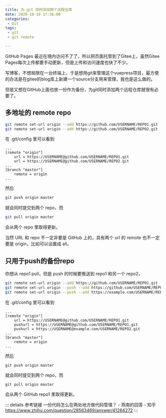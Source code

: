 ```yaml
---
title: 为 git 同时添加两个远程仓库
date: 2020-10-16 17:36:00
categories:
 - Git
tags:
 - git
 - git remote

---
```


GitHub Pages 最近在境内访问不了了，所以把页面托管到了Gitee上，虽然Gitee Pages每次上传都要手动更新，但是上传和访问速度也快了不少。

写博客，不想局限在一台终端上，于是想用git来管理这个vuepress项目，最方便的办法是在gitee的blog库上新建一个source分支用来管理，我也是这么做的。

但是又想在GitHub上面也放一份作为备份，为git同时添加两个远程仓库就很有必要了。

## 多地址的 remote repo

```bash
git remote set-url origin --add https://github.com/USERNAME/REPO1.git
git remote set-url origin --add https://github.com/USERNAME/REPO2.git
```

在 .git/config 里可以看到

```
...
[remote "origin"]
    url = https://USERNAME@github.com/USERNAME/REPO1.git
    url = https://USERNAME@github.com/USERNAME/REPO2.git
...
[branch "master"] 
    remote = origin
...
```

然后

```bash
git push origin master
```

就会同时提交到两个 repo，而

```bash
git pull origin master
```

会从两个 repo 里取得更新。

当然 URL 和 repo 不一定非要是 GitHub 上的，具有两个 url 的 remote 也不一定要是 origin，比如可以设置成 all。

## 只用于push的备份repo

你想从 repo1 pull，但是 push 的时候要推送到 repo1 和另一个 repo2，

```bash
git remote set-url origin --add https://github.com/USERNAME/REPO1.git
git remote set-url origin --push --add https://github.com/USERNAME/REPO1.git
git remote set-url origin --push --add https://example.com/USERNAME/REPO2.git
```

在 .git/config 里可以看到

```
...
[remote "origin"]
    url = https://USERNAME@github.com/USERNAME/REPO1.git
    pushurl = https://USERNAME@github.com/USERNAME/REPO1.git
    pushurl = https://USERNAME@example.com/USERNAME/REPO2.git
...
[branch "master"] 
    remote = origin
...
```

然后

```
git push origin master
```

就会同时提交到两个 repo，而

```
git pull origin master
```

会从两个 GitHub repo1 里取得更新。


::: details 参考链接
一份代码怎么在两处地方做代码管理？ - 燕南的回答 - 知乎 https://www.zhihu.com/question/28563469/answer/41284272
:::